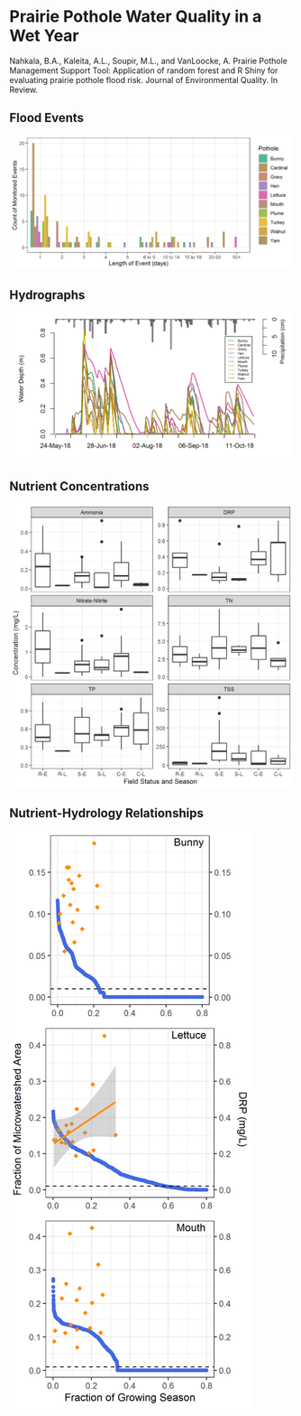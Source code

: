 # Prairie Pothole Water Quality in a Wet Year
Nahkala, B.A., Kaleita, A.L., Soupir, M.L., and VanLoocke, A. Prairie Pothole Management Support Tool: Application of random forest and R Shiny for evaluating prairie pothole flood risk. Journal of Environmental Quality. In Review. 

## Flood Events
![Flood Event Lengths for 2018 Growing Season](https://github.com/bnahkala/potholes-WQ-2018/blob/master/02_events.png)

## Hydrographs
![Hydrograph and Precipitation Depths for 2018 Growing Season](https://github.com/bnahkala/potholes-WQ-2018/blob/master/03_Hydrographs.png)

## Nutrient Concentrations
![Observed Nutrient Concentrations in 2018 Growing Season](https://github.com/bnahkala/potholes-WQ-2018/blob/master/05_NutrientBoxplots.png)

## Nutrient-Hydrology Relationships

![Quasi-Load Duration Curves for Flow and P Concentration](https://github.com/bnahkala/potholes-WQ-2018/blob/master/04_LoadDuration.png)
